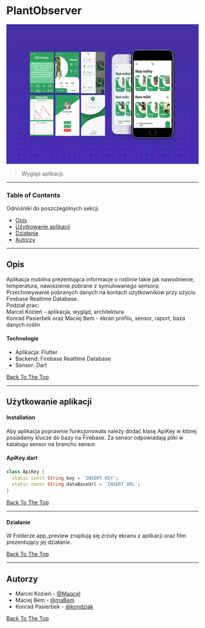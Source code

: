 # PlantObserver

![Project Image](/app_preview/mock.jpg)

> Wygląd aplikacji.

---

### Table of Contents
Odnośniki do poszczególnych sekcji.

- [Opis](#Opis)
- [Użytkowanie aplikacji](#Użytkowanie-aplikacji)
- [Działanie](#Działanie)
- [Autorzy](#Autorzy)

---

## Opis

Aplikacja mobilna prezentująca informacje o roślinie takie jak nawodnienie, temperatura, nawiezienie pobrane z symulowanego sensora. 
Przechowywanie pobranych danych na kontach użytkowników przy użyciu Firebase Realtime Database.<br />
Podział prac:<br />
Marcel Kozień - aplikacja, wygląd, architektura<br />
Konrad Pasierbek oraz Maciej Bem - ekran profilu, sensor, raport, baza danych roślin

#### Technologie

- Aplikacja: Flutter
- Backend: Firebase Realtime Database
- Sensor: Dart

[Back To The Top](#PlantObserver)

---

## Użytkowanie aplikacji

#### Installation

Aby aplikacja poprawnie funkcjonowała należy dodać klasę ApiKey w której posiadamy klucze do bazy na Firebase. Za sensor odpowiadają pliki w katalogu sensor na branchu sensor.

#### ApiKey.dart

```dart
class ApiKey {
  static const String key = 'INSERT KEY';
  static const String dataBaseUrl = 'INSERT URL';
}
```
[Back To The Top](#PlantObserver)

---

#### Działanie

W Folderze app_preview znajdują się zrzuty ekranu z aplikacji oraz film prezentujący jej działanie.

[Back To The Top](#PlantObserver)

---

## Autorzy

- Marcel Kozień - [@Maqcel](https://github.com/Maqcel)
- Maciej Bem - [@maBem](https://github.com/maBem)
- Konrad Pasierbek - [@kondziak](https://github.com/kondziak)

[Back To The Top](#PlantObserver)